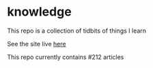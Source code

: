 # knowledge

This repo is a collection of tidbits of things I learn

See the site live [here](https://mark1626.github.io/knowledge/)

This repo currently contains #212 articles

